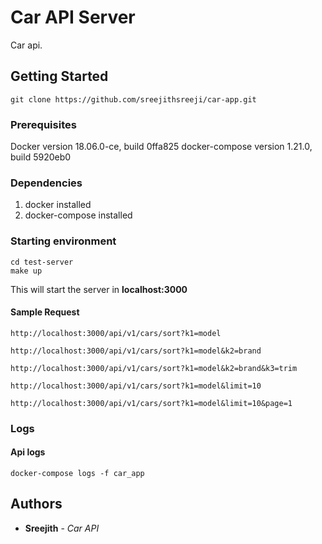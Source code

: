 # Car API Server
Car api.
## Getting Started
    git clone https://github.com/sreejithsreeji/car-app.git
### Prerequisites
Docker version 18.06.0-ce, build 0ffa825
docker-compose version 1.21.0, build 5920eb0
### Dependencies
 1. docker installed
 2. docker-compose installed

		
### Starting environment
    cd test-server
    make up
This will start the server in **localhost:3000**
#### Sample Request
    http://localhost:3000/api/v1/cars/sort?k1=model

    http://localhost:3000/api/v1/cars/sort?k1=model&k2=brand

    http://localhost:3000/api/v1/cars/sort?k1=model&k2=brand&k3=trim

    http://localhost:3000/api/v1/cars/sort?k1=model&limit=10

    http://localhost:3000/api/v1/cars/sort?k1=model&limit=10&page=1



### Logs
#### Api logs

    docker-compose logs -f car_app

## Authors

*  **Sreejith** - *Car API*
